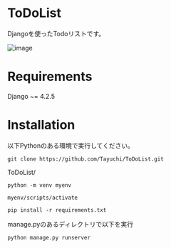 # ToDoList
Djangoを使ったTodoリストです。

![image](https://github.com/Tayuchi/ToDoList/assets/107281831/e47b9448-c4bf-4bcb-b574-511462dfa6d4)

# Requirements
Django ~= 4.2.5

# Installation
以下Pythonのある環境で実行してください。
```
git clone https://github.com/Tayuchi/ToDoList.git
```
ToDoList/
```
python -m venv myenv
```
```
myenv/scripts/activate
```
```
pip install -r requirements.txt
```
manage.pyのあるディレクトリで以下を実行
```
python manage.py runserver
```
